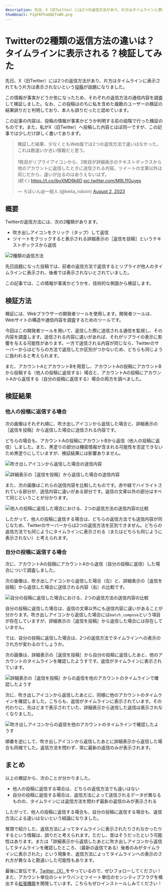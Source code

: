 ```yaml
---
description: 先日、X（旧Twitter）には2つの返信方法があり、片方はタイムラインに表示されてもう片方は表示されないという投稿が話題になりました。果たしてこの情報は事実なのでしょうか？気になったため、それぞれの返信方法の通信内容を調査して検証しました。
thumbnail: F2gFKFhaQAEfsWO.png
---
```

# Twitterの2種類の返信方法の違いは？タイムラインに表示される？検証してみた

先日、X（旧Twitter）には2つの返信方法があり、片方はタイムラインに表示されてもう片方は表示されないという[投稿](https://twitter.com/ErrorCodeL/status/1686355534189146112)が話題になりました。

この情報が事実かどうか気になったため、それぞれの返信方法の通信内容を調査して検証しました。なお、この投稿はのちに私を含めた複数のユーザーの検証の結果誤りだと判明しており、本人も誤りだったと認めています。

この記事の内容は、投稿の情報が事実かどうか判明する前の段階で行った検証のものです。また、私がX（旧Twitter）へ投稿した内容とほぼ同一ですが、この記事では少しだけ詳しく書いてありまず。

<blockquote class="twitter-tweet" data-dnt="true" data-theme="dark"><p lang="ja" dir="ltr">検証した結果、少なくともWeb版では2つの返信方法で違いはなかった。これは勘違いか古い情報だと思う。<br><br>1枚目がリプライアイコンから、2枚目が詳細表示のテキストボックスから他のアカウントに返信したときに送信される内容。ツイートの文章以外は同じだから、違いが出るのはありえないはず。<br>(続く) <a href="https://t.co/ibyXMD6k6D">https://t.co/ibyXMD6k6D</a> <a href="https://t.co/M9L1fGuyes">pic.twitter.com/M9L1fGuyes</a></p>&mdash; ろぼいん@一般人 (@keita_roboin) <a href="https://twitter.com/keita_roboin/status/1686607997257261056?ref_src=twsrc%5Etfw">August 2, 2023</a></blockquote> <script async src="https://platform.twitter.com/widgets.js" charset="utf-8"></script>

## 概要

Twitterの返信方法には、次の2種類があります。

- 吹き出しアイコンをクリック（タップ）して返信
- ツイートをクリックすると表示される詳細表示の［返信を投稿］というテキストボックスから返信

![2種類の返信方法](image.png)

先日話題になった投稿では、前者の返信方法で返信するとリプライが他人のタイムラインに表示され、後者では表示されないとされていました。

この記事では、この情報が事実かどうかを、技術的な側面から検証します。

## 検証方法

検証には、Webブラウザーの開発者ツールを使用します。開発者ツールは、Webサイトの構造や通信内容を調査するためのツールです。

今回はこの開発者ツールを用いて、返信した際に送信される通信を監視し、その内容を調査します。送信される内容に違いがあれば、それがリプライの表示に影響を与える可能性があります。一方で送信される内容が同じなら、Twitterのサーバーからはどちらの方法で返信したか区別がつかないため、どちらも同じように扱われると考えられます。

また、アカウントAとアカウントBを用意し、アカウントAの投稿にアカウントBから投稿する（他人の投稿に返信する）場合と、アカウントAの投稿にアカウントAから返信する（自分の投稿に返信する）場合の両方を調べました。

## 検証結果

### 他人の投稿に返信する場合

次の画像はそれぞれ順に、吹き出しアイコンから返信した場合と、詳細表示の［返信を投稿］から返信した場合に送信される内容です。

どちらの場合も、アカウントAの投稿にアカウントBから返信（他人の投稿に返信）しました。また、黒塗りの部分は機密情報が含まれる可能性を否定できないため黒塗りにしていますが、検証結果には影響ありません。

![吹き出しアイコンから返信した場合の送信内容](F2gEn9zaAAAWDYw.jpg)

![詳細表示の［返信を投稿］から返信した場合の送信内容](F2gErBVbQAAAnfc.jpg)

また、次の画像はこれらの送信内容を比較したものです。赤や緑でハイライトされている部分が、送信内容に違いがある部分です。返信の文章以外の部分はすべて同じということが分かります。

![他人の投稿に返信した場合における、2つの返信方法の送信内容の比較](F2gFKFhaQAEfsWO.png)

したがって、他人の投稿に返信する場合は、どちらの返信方法でも送信内容が同じなため、Twitterのサーバーからは2つの返信方法を区別できまぜん。どちらの返信方法でも同じようにタイムラインに表示される（またはどちらも同じように表示されない）と考えられます。

### 自分の投稿に返信する場合

次に、アカウントAの投稿にアカウントAから返信（自分の投稿に返信）した場合について調査しました。

次の画像は、吹き出しアイコンから返信した場合（左）と、詳細表示の［返信を投稿］から返信した場合に送信される内容（右）の比較です。

![自分の投稿に返信した場合における、2つの返信方法の送信内容の比較](F2gGrRYa4AAOK4Y.png)

自分の投稿に返信した場合は、返信の文章以外にも送信内容に違いがあることが分かります。吹き出しアイコンから返信した場合には``batch_compose``という項目が存在していますが、詳細表示の［返信を投稿］から返信した場合には存在していません。

では、自分の投稿に返信した場合は、2つの返信方法でタイムラインへの表示のされ方が変わるのでしょうか。

次の画像は、詳細表示の［返信を投稿］から自分の投稿に返信したあと、他のアカウントのタイムラインを確認したようすです。返信がタイムラインに表示されています。

![詳細表示の［返信を投稿］からの返信を他のアカウントのタイムラインで確認したようす](F2gHxs8a8AA5jiQ.png)

次に、吹き出しアイコンから返信したあとに、同様に他のアカウントのタイムラインを確認しました。こちらも、返信がタイムラインに表示されています。その代わりに、先ほどまで表示されていた、詳細表示から送信した返信は表示されなくなりました。

![吹き出しアイコンからの返信を他のアカウントのタイムラインで確認したようす](F2gH2VnbAAEUM22.png)

順番を逆にして、吹き出しアイコンから返信したあとに詳細表示から返信した場合も同様でした。返信方法を問わず、常に最新の返信のみが表示されます。

## まとめ

以上の検証から、次のことが分かりました。

- 他人の投稿に返信する場合は、どちらの返信方法でも違いはない
- 自分の投稿に返信する場合は、返信方法によって送信されるデータが異なるものの、タイムラインには返信方法を問わず最新の返信のみが表示される

したがって、他人の投稿に返信する場合も、自分の投稿に返信する場合も、返信方法による違いはないという結論になりました。

冒頭で紹介した、返信方法によってタイムラインに表示されたりされなかったりするという情報は、誤りだと考えられます。ただし、昔はそうだったという可能性はあります。または「詳細表示から返信したあとに吹き出しアイコンから返信してタイムラインを確認したところ、（最新の返信である）後者のみがタイムラインに表示された」という現象を、返信方法によってタイムラインへの表示のされ方が異なると勘違いした可能性もあります。

最後に宣伝です。[Twitter（X）](https://twitter.com/keita_roboin)をやっているので、ぜひフォローしてください！また、アカウント単位のシャドウバンとツイート単位のセンシティブフラグを検出する[拡張機能](https://twitter.com/keita_roboin/status/1667365975937757185)を開発しています。こちらもぜひインストールしみてください！
